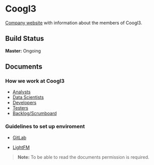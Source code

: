 # **Coogl3**

[Company website](Coogl3-company-website.firebaseapp.com) with information about the members of Coogl3.

## Build Status
**Master:** Ongoing

## Documents

### How we work at Coogl3

* [Analysts](https://drive.google.com/drive/folders/0B80SCkOGLcS_OXBDYXlmUEp1VlE)
* [Data Scientists](https://docs.google.com/document/d/1ONr7hf4925CmxvLJ4MW15VxhN-WPeMCLOU74t1Se1fY/edit)
* [Developers](https://drive.google.com/drive/folders/0B0-_5NZyjrIgZXFPMDl5NUpmbm8 )
* [Testers](https://drive.google.com/drive/folders/0B0-_5NZyjrIgMkdtOFRqR0NEckk)
* [Backlog/Scrumboard](https://trello.com/devs323 )

### Guidelines to set up enviroment
* [GitLab](https://drive.google.com/open?id=0B0-_5NZyjrIgNnNJb3FqOW5XVTQ)

* [LightFM](https://docs.google.com/document/d/1lThbge6BgZpE9xuhVv50D8TxVLCFZnQ4T0exulv_70o/edit)

> **Note:** To be able to read the documents permission is required.
